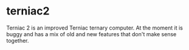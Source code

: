 terniac2
=======
Terniac 2 is an improved Terniac ternary computer. At the moment it is buggy and has a mix of old and new features that don't make sense together.

